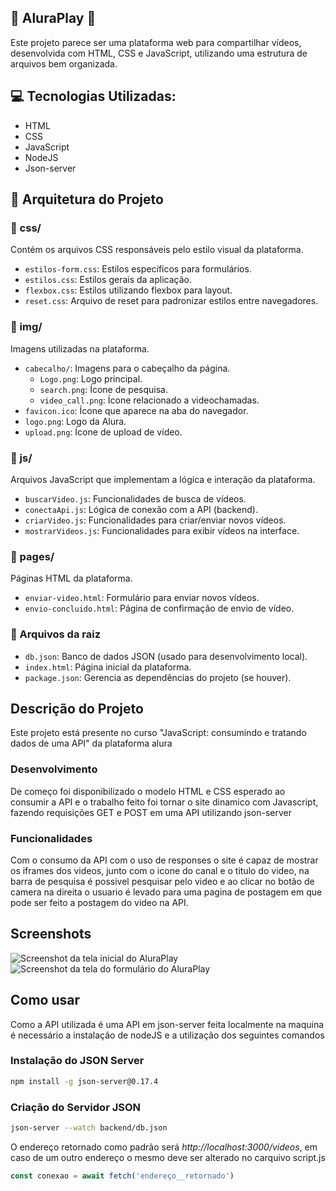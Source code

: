 ## 📼 AluraPlay 📼

Este projeto parece ser uma plataforma web para compartilhar vídeos, desenvolvida com HTML, CSS e JavaScript, utilizando uma estrutura de arquivos bem organizada.

## 💻 Tecnologias Utilizadas:

- HTML
- CSS
- JavaScript
- NodeJS
- Json-server

## 📂 Arquitetura do Projeto

### 📁 css/

Contém os arquivos CSS responsáveis pelo estilo visual da plataforma.

- `estilos-form.css`: Estilos específicos para formulários.
- `estilos.css`: Estilos gerais da aplicação.
- `flexbox.css`: Estilos utilizando flexbox para layout.
- `reset.css`: Arquivo de reset para padronizar estilos entre navegadores.

### 📁 img/

Imagens utilizadas na plataforma.

- `cabecalho/`: Imagens para o cabeçalho da página.
    - `Logo.png`: Logo principal.
    - `search.png`: Ícone de pesquisa.
    - `video_call.png`: Ícone relacionado a videochamadas.
- `favicon.ico`: Ícone que aparece na aba do navegador.
- `logo.png`:  Logo da Alura.
- `upload.png`: Ícone de upload de vídeo.

### 📁 js/

Arquivos JavaScript que implementam a lógica e interação da plataforma.

- `buscarVideo.js`: Funcionalidades de busca de vídeos.
- `conectaApi.js`: Lógica de conexão com a API (backend).
- `criarVideo.js`: Funcionalidades para criar/enviar novos vídeos.
- `mostrarVideos.js`: Funcionalidades para exibir vídeos na interface.

### 📁 pages/

Páginas HTML da plataforma.

- `enviar-video.html`: Formulário para enviar novos vídeos.
- `envio-concluido.html`: Página de confirmação de envio de vídeo.

### 📄 Arquivos da raiz

- `db.json`: Banco de dados JSON (usado para desenvolvimento local).
- `index.html`: Página inicial da plataforma. 
- `package.json`: Gerencia as dependências do projeto (se houver).

## Descrição do Projeto

Este projeto está presente no curso "JavaScript: consumindo e tratando dados de uma API" da plataforma alura

### Desenvolvimento

De começo foi disponibilizado o modelo HTML e CSS esperado ao consumir a API e o trabalho feito foi tornar o site dinamico com Javascript, fazendo requisições GET e POST em uma API utilizando json-server

### Funcionalidades

Com o consumo da API com o uso de responses o site é capaz de mostrar os iframes dos videos, junto com o icone do canal e o titulo do video, na barra de pesquisa é possivel pesquisar pelo video e ao clicar no botão de camera na direita o usuario é levado para uma pagina de postagem em que pode ser feito a postagem do video na API.

## Screenshots
![Screenshot da tela inicial do AluraPlay](https://imgur.com/aymxEsh.png)
![Screenshot da tela do formulário do AluraPlay](https://imgur.com/ShNADf2.png)

## Como usar

Como a API utilizada é uma API em json-server feita localmente na maquina é necessário a instalação de nodeJS e a utilização dos seguintes comandos

### Instalação do JSON Server
``` bash
npm install -g json-server@0.17.4
```

### Criação do Servidor JSON
``` bash
json-server --watch backend/db.json
```

O endereço retornado como padrão será *http://localhost:3000/videos*, em caso de um outro endereço o mesmo deve ser alterado no carquivo script.js 

```javascript
const conexao = await fetch('endereço__retornado')
```
